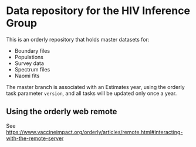 # Data repository for the HIV Inference Group

This is an orderly repository that holds master datasets for:
* Boundary files
* Populations
* Survey data
* Spectrum files
* Naomi fits

The master branch is associated with an Estimates year, using the orderly task parameter `version`, and all tasks will be updated only once a year.

## Using the orderly web remote

See https://www.vaccineimpact.org/orderly/articles/remote.html#interacting-with-the-remote-server
